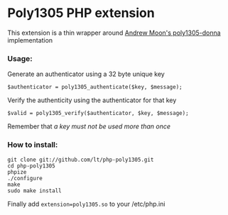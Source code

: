 Poly1305 PHP extension
========================

This extension is a thin wrapper around [Andrew Moon's poly1305-donna](https://github.com/floodyberry/poly1305-donna) implementation

### Usage:

Generate an authenticator using a 32 byte unique key

```
$authenticator = poly1305_authenticate($key, $message);
```

Verify the authenticity using the authenticator for that key

```
$valid = poly1305_verify($authenticator, $key, $message);
```

Remember that *a key must not be used more than once*

### How to install:

```
git clone git://github.com/lt/php-poly1305.git
cd php-poly1305
phpize
./configure
make
sudo make install
```
Finally add `extension=poly1305.so` to your /etc/php.ini
